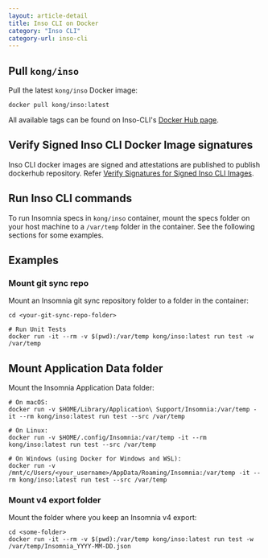 ```yaml
---
layout: article-detail
title: Inso CLI on Docker
category: "Inso CLI"
category-url: inso-cli
---
```


## Pull `kong/inso`

Pull the latest `kong/inso` Docker image:

```shell
docker pull kong/inso:latest
```

All available tags can be found on Inso-CLI's [Docker Hub page](https://hub.docker.com/r/kong/inso/tags).

## Verify Signed Inso CLI Docker Image signatures

Inso CLI docker images are signed and attestations are published to publish dockerhub repository. Refer [Verify Signatures for Signed Inso CLI Images](/inso-cli/verify-inso-docker-image-signature).

## Run Inso CLI commands

To run Insomnia specs in `kong/inso` container, mount the specs folder on your host machine to a `/var/temp` folder in the container. See the following sections for some examples.

## Examples

### Mount git sync repo

Mount an Insomnia git sync repository folder to a folder in the container:

```shell
cd <your-git-sync-repo-folder>

# Run Unit Tests
docker run -it --rm -v $(pwd):/var/temp kong/inso:latest run test -w /var/temp
```

## Mount Application Data folder

Mount the Insomnia Application Data folder:

```shell
# On macOS:
docker run -v $HOME/Library/Application\ Support/Insomnia:/var/temp -it --rm kong/inso:latest run test --src /var/temp

# On Linux:
docker run -v $HOME/.config/Insomnia:/var/temp -it --rm kong/inso:latest run test --src /var/temp

# On Windows (using Docker for Windows and WSL):
docker run -v /mnt/c/Users/<your_username>/AppData/Roaming/Insomnia:/var/temp -it --rm kong/inso:latest run test --src /var/temp
```

### Mount v4 export folder

Mount the folder where you keep an Insomnia v4 export:

```shell
cd <some-folder>
docker run -it --rm -v $(pwd):/var/temp kong/inso:latest run test -w /var/temp/Insomnia_YYYY-MM-DD.json
```

